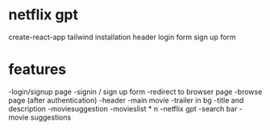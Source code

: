 # netflix gpt

create-react-app
tailwind installation
header
login form
sign up form

# features
-login/signup page
    -signin / sign up form
    -redirect to browser page
-browse page (after authentication)
    -header
    -main movie
        -trailer in bg 
        -title and description
        -moviesuggestion
            -movieslist * n
-netflix gpt
    -search bar
    -movie suggestions

